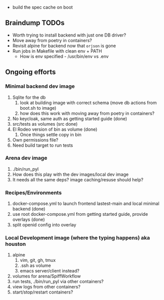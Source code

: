 * build the spec cache on boot

## Braindump TODOs

* Worth trying to install backend with just one DB driver?
* Move away from poetry in containers?
* Revisit alpine for backend now that `orjson` is gone
* Run jobs in Makefile with clean env + PATH 
  * How is env specified - /usr/bin/env vs .env

## Ongoing efforts

### Minimal backend dev image

1. Sqlite for the db
   1. look at building image with correct schema (move db actions from boot.sh to image)
   1. how does this work with moving away from poetry in containers?
1. No keycloak, same auth as getting started guide (done)
1. src/tests as volumes (src done)
1. El Rodeo version of bin as volume (done)
   1. Once things settle copy in bin
1. Own permissions file?
1. Need build target to run tests

### Arena dev image

1. ./bin/run_pyl
1. How does this play with the dev images/local dev image
1. It needs all the same deps? image caching/resuse should help?

### Recipes/Environments

1. docker-compose.yml to launch frontend lastest-main and local minimal backend (done)
1. use root docker-compose.yml from getting started guide, provide overlays (done)
1. split openid config into overlay

### Local Development image (where the typing happens) aka houston

1. alpine
   1. vim, git, gh, tmux
   1. .ssh as volume
   1. emacs server/client instead?
1. volumes for arena/SpiffWorkflow
1. run tests, ./bin/run_pyl via other containers?
1. view logs from other containers?
1. start/stop/restart containers?
